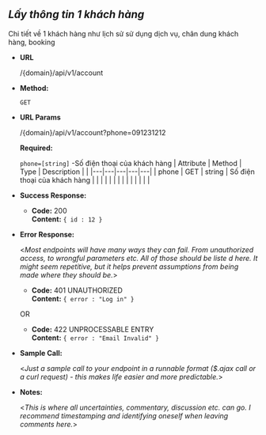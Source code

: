 ***Lấy thông tin 1 khách hàng***
----
  Chi tiết về 1 khách hàng như lịch sử sử dụng dịch vụ, chân dung khách hàng, booking

* **URL**

   /{domain}/api/v1/account

* **Method:**
  
  `GET` 
  
*  **URL Params**

   /{domain}/api/v1/account?phone=091231212

   **Required:**
 
   `phone=[string]` 
   -Số điện thoại của khách hàng
    | Attribute  | Method  | Type  | Description  |   |
    |---|---|---|---|---|
    | phone | GET  | string  | Số điện thoại của khách hàng  |   |
    |   |   |   |   |   |
    |   |   |   |   |   |

* **Success Response:**
  
  * **Code:** 200 <br />
    **Content:** `{ id : 12 }`
 
* **Error Response:**

  <_Most endpoints will have many ways they can fail. From unauthorized access, to wrongful parameters etc. All of those should be liste d here. It might seem repetitive, but it helps prevent assumptions from being made where they should be._>

  * **Code:** 401 UNAUTHORIZED <br />
    **Content:** `{ error : "Log in" }`

  OR

  * **Code:** 422 UNPROCESSABLE ENTRY <br />
    **Content:** `{ error : "Email Invalid" }`

* **Sample Call:**

  <_Just a sample call to your endpoint in a runnable format ($.ajax call or a curl request) - this makes life easier and more predictable._> 

* **Notes:**

  <_This is where all uncertainties, commentary, discussion etc. can go. I recommend timestamping and identifying oneself when leaving comments here._> 
